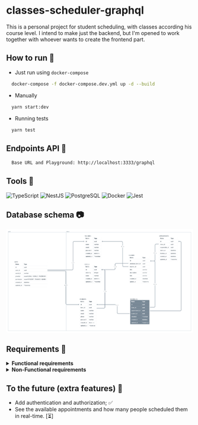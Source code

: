 # classes-scheduler-graphql
This is a personal project for student scheduling, with classes according his course level.
I intend to make just the backend, but I'm opened to work together with whoever wants to create the frontend part. 

## How to run 🏃
- Just run using `docker-compose`
```sh
  docker-compose -f docker-compose.dev.yml up -d --build
```

- Manually
```sh
  yarn start:dev
```

- Running tests
```sh
  yarn test
```

## Endpoints API 📡
```md
  Base URL and Playground: http://localhost:3333/graphql
```

## Tools :toolbox:
  <img alt="TypeScript" src="https://img.shields.io/badge/typescript%20-%23007ACC.svg?&style=for-the-badge&logo=typescript&logoColor=white"/>
  <img alt="NestJS" src="https://img.shields.io/badge/nestjs%20-%23E0234E.svg?&style=for-the-badge&logo=nestjs&logoColor=white" />
  <img alt="PostgreSQL" src="https://img.shields.io/badge/postgresql%20-blue.svg?&style=for-the-badge&logo=postgresql&logoColor=white"/>
  <img alt="Docker" src="https://img.shields.io/badge/Docker-2CA5E0?style=for-the-badge&logo=docker&logoColor=white"/>
  <img alt="Jest" src="https://img.shields.io/badge/Jest-C21325?style=for-the-badge&logo=jest&logoColor=white"/>

## Database schema :camera:
<img src=".github/assets/database-schema.png" alt="DB Schema">

## Requirements :construction_worker:

<details>
  <summary><b>Functional requirements</b></summary>

  | N° | Name | OK |
  |----|-----------------------------------|----|
  | 01 | A Teacher can create many classes | ✅ |
  | 02 | A Teacher can create many appointments to the classes | ✅ |
  | 03 | A Teacher cannot create more than one appointment at the same period (day and time) and same responsible | ✅ |
  | 04 | A Teacher can see all appointments he made in a day | ✅ |
  | 05 | A Teacher can see all appointments he made by a period of time | ✅ |
  | 06 | A Teacher can check if any Student attended the schedule | |
  | 07 | A Teacher can update the Student level to any other higher | |
  | 08 | A Student can schedule many classes (appointments) | ✅ |
  | 09 | A Student cannot schedule more than one class (appointments) at the same period (day and time) | ✅ |
  | 10 | A Student can schedule a class only if he has the minimum required level to participate | ✅ |
  | 11 | A Student can view all the classes (appointments) where his level is lower than or equal class levels | |
  | 12 | A Teacher must provide a valid responsible to create an appointment | |
</details>

<details>
  <summary><b>Non-Functional requirements</b></summary>

  | FR N° | N° | Name | OK |
  |-------|----|----------------------------------|----|
  |  01   | 01 | A Teacher must select a valid level to create a class | ✅ |
  |  02   | 02 | An Appointment must have an start and finish times | ✅ |
  |  02   | 03 | The start time must be before than the finish one | ✅ |
  |  02   | 03 | A Teacher must select a valid class to create an appointment to it  | ✅ |
  |  02   | 04 | An Appointment can be created only by a Teacher or Admin | ✅ |
  |  03   | 05 | A message must be shown saying that the period was already chosen | ✅ |
  |  03   | 06 | A new time can be suggested when the Teacher choose an used period | |
  |  04   | 07 | A date in american format (year-month-day) must be passed | ✅ |
  |  09   | 09 | A message must be shown saying that the Student cannot select two classes at the same period and which was chosen before | ✅ |
  |  12   | 10 | A responsible can be the teacher itself or another one | ✅ |
  |  05   | 11 | The period of time cannot be greater than 30 days | ✅ |
</details>

## To the future (extra features) :rocket:
  - Add authentication and authorization; ✅
  - See the available appointments and how many people scheduled them in real-time. [⏳]
